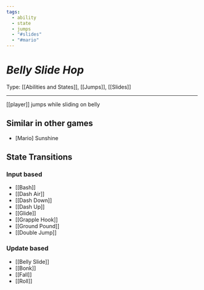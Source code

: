 ```yaml
---
tags:
  - ability
  - state
  - jumps
  - "#slides"
  - "#mario"
---
```

# _Belly Slide Hop_

Type: [[Abilities and States]], [[Jumps]], [[Slides]]

----


[[player]] jumps while sliding on belly


## Similar in other games

* [Mario] Sunshine


## State Transitions

### Input based

* [[Bash]]
* [[Dash Air]]
* [[Dash Down]]
* [[Dash Up]]
* [[Glide]]
* [[Grapple Hook]]
* [[Ground Pound]]
* [[Double Jump]]

### Update based

* [[Belly Slide]]
* [[Bonk]]
* [[Fall]]
* [[Roll]]